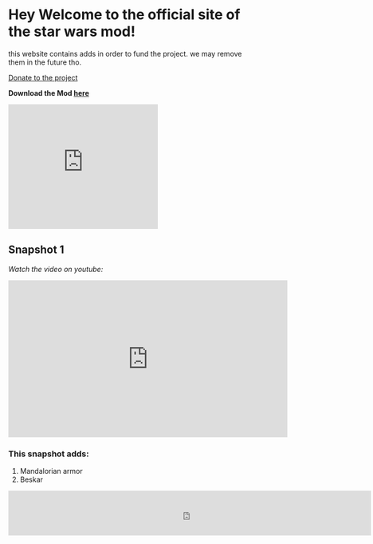 # Hey Welcome to the official site of the star wars mod!	

this website contains adds in order to fund the project. we may remove them in the future tho.

[Donate to the project](/STAR-WARS-MOD/donate)

**Download the Mod [here](https://sheeeev664.webnode.com/mods/)**	

<iframe src="https://viewm.moonicorn.network/#%7B%22options%22%3A%7B%22publisherAddr%22%3A%220x294c7FCab8990D3289B6149dd673b00eb2506E55%22%2C%22whitelistedTokens%22%3A%5B%220x6B175474E89094C44Da98b954EedeAC495271d0F%22%5D%2C%22whitelistedType%22%3A%22legacy_300x250%22%2C%22randomize%22%3Atrue%2C%22targeting%22%3A%5B%5D%2C%22width%22%3A%22300%22%2C%22height%22%3A%22250%22%2C%22minPerImpression%22%3A%220%22%2C%22fallbackUnit%22%3Anull%2C%22marketSlot%22%3A%22QmSAujAYWQgrTnQgZCj93mBmBPvhCigPUCYDsNuUksuyNY%22%7D%7D" width="300" height="250" scrolling="no" frameborder="0" style="border: 0;" onload="window.addEventListener('message', function(ev) { if (ev.data.hasOwnProperty('adexHeight') && ('https://viewm.moonicorn.network' === ev.origin)) {for (let f of document.getElementsByTagName('iframe')) {	if (f.contentWindow === ev.source) {f.height = ev.data.adexHeight;}}}}, false)"></iframe>


## Snapshot 1	
*Watch the video on youtube:*	
<iframe width="560" height="315" src="https://www.youtube.com/embed/K_U8KsA6OZc" frameborder="0" allow="accelerometer; autoplay; clipboard-write; encrypted-media; gyroscope; picture-in-picture" allowfullscreen></iframe>

### This snapshot adds:	
1. Mandalorian armor	
2. Beskar

<iframe
	src="https://viewm.moonicorn.network/#%7B%22options%22%3A%7B%22publisherAddr%22%3A%220x294c7FCab8990D3289B6149dd673b00eb2506E55%22%2C%22whitelistedTokens%22%3A%5B%220x6B175474E89094C44Da98b954EedeAC495271d0F%22%5D%2C%22whitelistedType%22%3A%22legacy_728x90%22%2C%22randomize%22%3Atrue%2C%22targeting%22%3A%5B%5D%2C%22width%22%3A%22728%22%2C%22height%22%3A%2290%22%2C%22minPerImpression%22%3A%220%22%2C%22fallbackUnit%22%3Anull%2C%22marketSlot%22%3A%22QmSQtoRHgA9qs3dL4Fq4hxnJdNL6cd7PAvzjAyv2fogWRB%22%7D%7D"
	width="728"
	height="90"
	scrolling="no"
	frameborder="0"
	style="border: 0;"
	onload="window.addEventListener('message', function(ev) { 
		if (ev.data.hasOwnProperty('adexHeight') && ('https://viewm.moonicorn.network' === ev.origin)) {
			for (let f of document.getElementsByTagName('iframe')) {	
				if (f.contentWindow === ev.source) {
					f.height = ev.data.adexHeight;
				}
			}	
		}
	}, false)"
></iframe>
